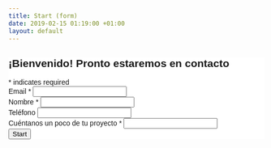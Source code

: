 ```yaml
---
title: Start (form)
date: 2019-02-15 01:19:00 +01:00
layout: default
---
```


<!-- Begin Mailchimp Signup Form -->
<link href="//cdn-images.mailchimp.com/embedcode/classic-10_7.css" rel="stylesheet" type="text/css">
<style type="text/css">
	#mc_embed_signup{background:#fff; clear:left; font:14px Helvetica,Arial,sans-serif; }
	/* Add your own Mailchimp form style overrides in your site stylesheet or in this style block.
	   We recommend moving this block and the preceding CSS link to the HEAD of your HTML file. */
</style>
<div id="mc_embed_signup">
<form action="https://lexoyo.us7.list-manage.com/subscribe/post?u=3ec1ea212adc44025d91ed004&amp;id=ce1ed35598" method="post" id="mc-embedded-subscribe-form" name="mc-embedded-subscribe-form" class="validate" target="_blank" novalidate>
    <div id="mc_embed_signup_scroll">
	<h2>¡Bienvenido! Pronto estaremos en contacto</h2>
<div class="indicates-required"><span class="asterisk">*</span> indicates required</div>
<div class="mc-field-group">
	<label for="mce-EMAIL">Email  <span class="asterisk">*</span>
</label>
	<input type="email" value="" name="EMAIL" class="required email" id="mce-EMAIL">
</div>
<div class="mc-field-group">
	<label for="mce-FNAME">Nombre  <span class="asterisk">*</span>
</label>
	<input type="text" value="" name="FNAME" class="required" id="mce-FNAME">
</div>
<div class="mc-field-group size1of2">
	<label for="mce-PHONE">Teléfono </label>
	<input type="text" name="PHONE" class="" value="" id="mce-PHONE">
</div>
<div class="mc-field-group">
	<label for="mce-MMERGE5">Cuéntanos un poco de tu proyecto  <span class="asterisk">*</span>
</label>
	<input type="text" value="" name="MMERGE5" class="required" id="mce-MMERGE5">
</div>
	<div id="mce-responses" class="clear">
		<div class="response" id="mce-error-response" style="display:none"></div>
		<div class="response" id="mce-success-response" style="display:none"></div>
	</div>    <!-- real people should not fill this in and expect good things - do not remove this or risk form bot signups-->
    <div style="position: absolute; left: -5000px;" aria-hidden="true"><input type="text" name="b_3ec1ea212adc44025d91ed004_ce1ed35598" tabindex="-1" value=""></div>
    <div class="clear"><input type="submit" value="Start" name="subscribe" id="mc-embedded-subscribe" class="button"></div>
    </div>
</form>
</div>
<script type='text/javascript' src='//s3.amazonaws.com/downloads.mailchimp.com/js/mc-validate.js'></script><script type='text/javascript'>(function($) {window.fnames = new Array(); window.ftypes = new Array();fnames[0]='EMAIL';ftypes[0]='email';fnames[1]='FNAME';ftypes[1]='text';fnames[2]='LNAME';ftypes[2]='text';fnames[3]='ADDRESS';ftypes[3]='address';fnames[4]='PHONE';ftypes[4]='phone';fnames[5]='MMERGE5';ftypes[5]='text';}(jQuery));var $mcj = jQuery.noConflict(true);</script>
<!--End mc_embed_signup-->

<script>
$('input[type=submit]').click(function() {
   if(!isStarted) startWatching();
});
var isStarted = false;
function startWatching() {
    isStarted = true;
setTimeout(function() {
    var style = $('#mce-success-response').css('display');
    if(style === 'block') sendConversion();
    else startWatching();
}, 500)
}
function sendConversion() {
if(console) console.log('send conversion');
  gtag('event', 'conversion', {'send_to': 'AW-1060563675/8phqCLHRrpUBENvV2_kD'});
}
</script>